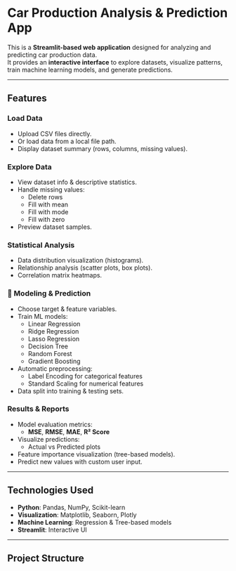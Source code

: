 #  Car Production Analysis & Prediction App

This is a **Streamlit-based web application** designed for analyzing and predicting car production data.  
It provides an **interactive interface** to explore datasets, visualize patterns, train machine learning models, and generate predictions.

---

## Features

###  Load Data
- Upload CSV files directly.
- Or load data from a local file path.
- Display dataset summary (rows, columns, missing values).

### Explore Data
- View dataset info & descriptive statistics.
- Handle missing values:
  - Delete rows
  - Fill with mean
  - Fill with mode
  - Fill with zero
- Preview dataset samples.

### Statistical Analysis
- Data distribution visualization (histograms).
- Relationship analysis (scatter plots, box plots).
- Correlation matrix heatmaps.

### 🤖 Modeling & Prediction
- Choose target & feature variables.
- Train ML models:
  - Linear Regression
  - Ridge Regression
  - Lasso Regression
  - Decision Tree
  - Random Forest
  - Gradient Boosting
- Automatic preprocessing:
  - Label Encoding for categorical features
  - Standard Scaling for numerical features
- Data split into training & testing sets.

### Results & Reports
- Model evaluation metrics:
  - **MSE**, **RMSE**, **MAE**, **R² Score**
- Visualize predictions:
  - Actual vs Predicted plots
- Feature importance visualization (tree-based models).
- Predict new values with custom user input.

---

## Technologies Used
- **Python**: Pandas, NumPy, Scikit-learn
- **Visualization**: Matplotlib, Seaborn, Plotly
- **Machine Learning**: Regression & Tree-based models
- **Streamlit**: Interactive UI

---

## Project Structure
